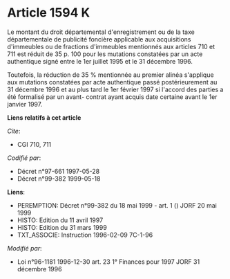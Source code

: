 # Article 1594 K

Le montant du droit départemental d'enregistrement ou de la taxe départementale de publicité foncière applicable aux
acquisitions d'immeubles ou de fractions d'immeubles mentionnés aux articles 710 et 711 est réduit de 35 p. 100 pour les
mutations constatées par un acte authentique signé entre le 1er juillet 1995 et le 31 décembre 1996.

Toutefois, la réduction de 35 % mentionnée au premier alinéa s'applique aux mutations constatées par acte authentique passé
postérieurement au 31 décembre 1996 et au plus tard le 1er février 1997 si l'accord des parties a été formalisé par un avant-
contrat ayant acquis date certaine avant le 1er janvier 1997.

**Liens relatifs à cet article**

_Cite_:

  - CGI 710, 711

_Codifié par_:

  - Décret n°97-661 1997-05-28
  - Décret n°99-382 1999-05-18

**Liens**:

  - PEREMPTION: Décret n°99-382 du 18 mai 1999 - art. 1 () JORF 20 mai 1999
  - HISTO: Edition du 11 avril 1997
  - HISTO: Edition du 31 mars 1999
  - TXT_ASSOCIE: Instruction 1996-02-09 7C-1-96

_Modifié par_:

  - Loi n°96-1181 1996-12-30 art. 23 1° Finances pour 1997 JORF 31 décembre 1996
